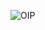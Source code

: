 ![OIP](https://user-images.githubusercontent.com/114491531/227841851-d36d15cd-416b-4e93-a3ef-765adb22fb3e.jpg)
